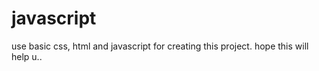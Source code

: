 # javascript

use basic css, html and javascript for creating this project.
hope this will help u..
